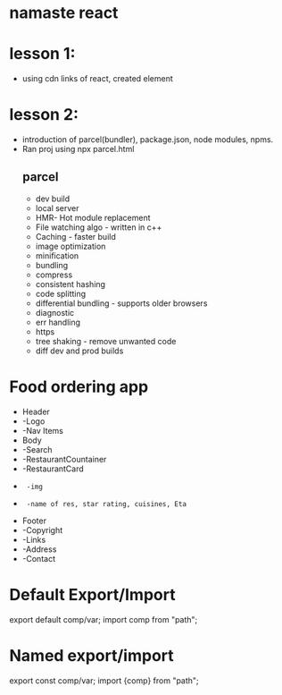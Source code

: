 # namaste react 
# lesson 1:
- using cdn links of react, created element
# lesson 2:
- introduction of parcel(bundler), package.json, node modules, npms.
- Ran proj using npx parcel.html
    ## parcel
    - dev build
    - local server
    - HMR- Hot module replacement
    - File watching algo - written in c++
    - Caching - faster build
    - image optimization
    - minification
    - bundling
    - compress
    - consistent hashing
    - code splitting
    - differential bundling - supports older browsers
    - diagnostic
    - err handling
    - https
    - tree shaking - remove unwanted code
    - diff dev and prod builds

# Food ordering app
 * Header
 *  -Logo
 *  -Nav Items
 * Body
 *  -Search
 *  -RestaurantCountainer
 *  -RestaurantCard
 *      -img
 *      -name of res, star rating, cuisines, Eta
 * Footer
 *  -Copyright
 *  -Links
 *  -Address
 *  -Contact


# Default Export/Import
export default comp/var;
import comp from "path";

# Named export/import
export const comp/var;
import {comp} from "path";